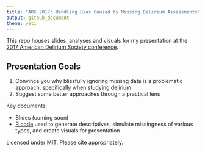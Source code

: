 ```yaml
---
title: "ADS 2017: Handling Bias Caused by Missing Delirium Assessments"
output: github_document
theme: yeti
---
```


This repo houses slides, analyses and visuals for my presentation at the [2017 American Delirium Society conference](http://www.cvent.com/events/7th-annual-american-delirium-society/event-summary-cd74fed5605a4918bc0a9c0e28561bac.aspx).

## Presentation Goals

1. Convince you why blissfully ignoring missing data is a problematic approach, specifically when studying [delirium](http://www.icudelirium.org)
1. Suggest some better approaches through a practical lens

Key documents:

- Slides (coming soon)
- [R code](ads_presentation.Rmd) used to generate descriptives, simulate missingness of various types, and create visuals for presentation

Licensed under [MIT](https://choosealicense.com/licenses/mit/). Please cite appropriately.
